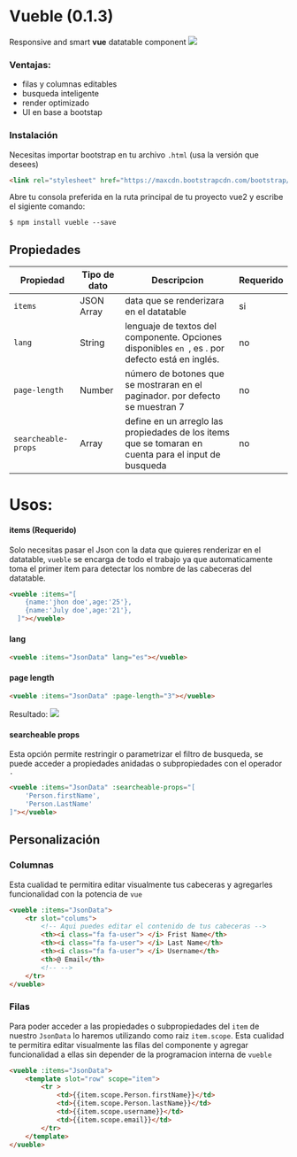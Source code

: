# Vueble (0.1.3)
Responsive and smart **vue** datatable component
![](https://image.ibb.co/nFmyJa/On_Paste_20170905_132247.png)
### Ventajas:
+ filas y columnas editables
+ busqueda inteligente
+ render optimizado
+ UI en base a bootstap

### Instalación
Necesitas importar bootstrap en tu archivo ```.html``` (usa la versión que desees)
```html
<link rel="stylesheet" href="https://maxcdn.bootstrapcdn.com/bootstrap/3.3.7/css/bootstrap.min.css">
```

Abre tu consola preferida en la ruta principal de tu proyecto vue2 y escribe el sigiente comando:

```npm
$ npm install vueble --save
```

##  Propiedades

| Propiedad | Tipo de dato |Descripcion |Requerido |
| ------------- | ------------- |------------- |------------- |
| ```items```| JSON Array  | data que se renderizara en el datatable | si |
| ```lang```  | String | lenguaje de textos del componente. Opciones disponibles ```en ```,  es . por defecto está en inglés. | no |
| ```page-length```  | Number | número de botones que se mostraran en el paginador. por defecto se muestran 7 | no  |
| ```searcheable-props```  | Array | define en un arreglo las propiedades de los items que se tomaran en cuenta para el input de busqueda  | no  |
# Usos:
#### items (Requerido)
Solo necesitas pasar el Json con la data que quieres renderizar en el datatable, ```vueble``` se encarga de todo el trabajo ya que automaticamente toma el primer item para detectar los nombre de las cabeceras del datatable.
```html
<vueble :items="[
    {name:'jhon doe',age:'25'},
    {name:'July doe',age:'21'},
  ]"></vueble>
```
#### lang
```html
<vueble :items="JsonData" lang="es"></vueble>
```
#### page length
```html
<vueble :items="JsonData" :page-length="3"></vueble>
```
Resultado:
![](https://image.ibb.co/jDhxda/On_Paste_20170905_134523.png)
#### searcheable props
Esta opción permite restringir o parametrizar el filtro de busqueda, se puede acceder a propiedades anidadas o subpropiedades con el operador ```.```
```html
<vueble :items="JsonData" :searcheable-props="[
    'Person.firstName',
    'Person.LastName'
]"></vueble>
```
##  Personalización
### Columnas
Esta cualidad te permitira editar visualmente tus cabeceras y agregarles funcionalidad con la potencia de ```vue```
```html
<vueble :items="JsonData">
    <tr slot="colums">
        <!-- Aqui puedes editar el contenido de tus cabeceras -->
        <th><i class="fa fa-user"> </i> Frist Name</th>
        <th><i class="fa fa-user"> </i> Last Name</th>
        <th><i class="fa fa-user"> </i> Username</th>
        <th>@ Email</th>
        <!-- -->
    </tr>
</vueble>
```
### Filas
Para poder acceder a las propiedades o subpropiedades del ```item``` de nuestro ```JsonData``` lo haremos utilizando como raiz ```item.scope```. Esta cualidad te permitira editar visualmente las filas del componente y agregar funcionalidad a ellas sin depender de la programacion interna de ```vueble```
```html
<vueble :items="JsonData">
    <template slot="row" scope="item">
        <tr >
            <td>{{item.scope.Person.firstName}}</td>
            <td>{{item.scope.Person.lastName}}</td>
            <td>{{item.scope.username}}</td>
            <td>{{item.scope.email}}</td>
        </tr>
    </template>
</vueble>
```
